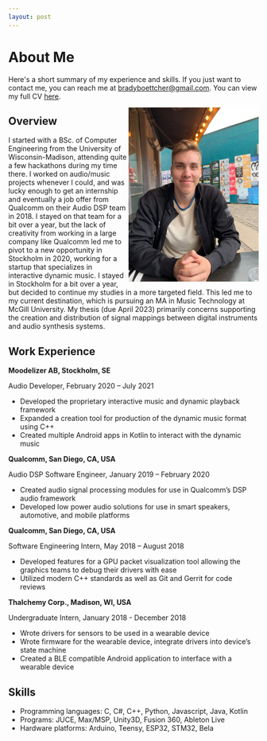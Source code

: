 ```yaml
---
layout: post
---
```

# About Me

Here's a short summary of my experience and skills. If you just want to contact me, you can reach me at [bradyboettcher@gmail.com](mailto:bradyboettcher@gmail.com). You can view my full CV [here](/assets/Brady-Boettcher-Resume.pdf).

<img
  align="right"
  height="350"
  padding="50px"
  src="/images/meNew.jpeg" />

## Overview

I started with a BSc. of Computer Engineering from the University of Wisconsin-Madison, attending quite a few hackathons during my time there. I worked on audio/music projects whenever I could, and was lucky enough to get an internship and eventually a job offer from Qualcomm on their Audio DSP team in 2018. I stayed on that team for a bit over a year, but the lack of creativity from working in a large company like Qualcomm led me to pivot to a new opportunity in Stockholm in 2020, working for a startup that specializes in interactive dynamic music. I stayed in Stockholm for a bit over a year, but decided to continue my studies in a more targeted field. This led me to my current destination, which is pursuing an MA in Music Technology at McGill University. My thesis (due April 2023) primarily concerns supporting the creation and distribution of signal mappings between digital instruments and audio synthesis systems.

## Work Experience

**Moodelizer AB, Stockholm, SE**

Audio Developer, February 2020 – July 2021
- Developed the proprietary interactive music and dynamic playback framework
- Expanded a creation tool for production of the dynamic music format using C++
- Created multiple Android apps in Kotlin to interact with the dynamic music

**Qualcomm, San Diego, CA, USA**

Audio DSP Software Engineer, January 2019 – February 2020
- Created audio signal processing modules for use in Qualcomm’s DSP audio framework
- Developed low power audio solutions for use in smart speakers, automotive, and mobile platforms

**Qualcomm, San Diego, CA, USA**

Software Engineering Intern, May 2018 – August 2018
- Developed features for a GPU packet visualization tool allowing the graphics teams to debug their drivers with ease
- Utilized modern C++ standards as well as Git and Gerrit for code reviews

**Thalchemy Corp., Madison, WI, USA**

Undergraduate Intern, January 2018 - December 2018
- Wrote drivers for sensors to be used in a wearable device
- Wrote firmware for the wearable device, integrate drivers into device’s state machine
- Created a BLE compatible Android application to interface with a wearable device

## Skills

- Programming languages: C, C#, C++, Python, Javascript, Java, Kotlin
- Programs: JUCE, Max/MSP, Unity3D, Fusion 360, Ableton Live
- Hardware platforms: Arduino, Teensy, ESP32, STM32, Bela